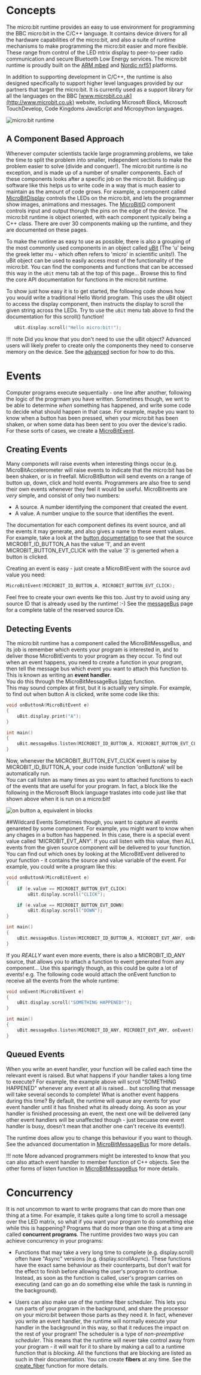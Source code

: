 # Concepts

The micro:bit runtime provides an easy to use environment for programming the BBC micro:bit
in the C/C++ language. It contains device drivers for all the hardware capabilities of the micro:bit,
and also a suite of runtime mechanisms to make programming the micro:bit easier and more flexible. These
range from control of the LED mtrix display to peer-to-peer radio communication and secure
Bluetooth Low Energy services. The micro:bit runtime is proudly built on the [ARM mbed](https://www.mbed.com)
and [Nordic nrf51](http://www.nordicsemi.com) platforms.

In addition to supporting development in C/C++, the runtime is also designed specifically to support
higher level languages provided by our partners that target the micro:bit. It is currently used as a support library for all the
languages on the BBC [www.microbit.co.uk](http://www.microbit.co.uk) website, including Microsoft Block, Microsoft TouchDevelop, Code Kingdoms
JavaScript and Micropython languages.

![micro:bit runtime](resources/examples/concepts/architecture.png)


## A Component Based Approach
Whenever computer scientists tackle large programming problems, we take the time to split the problem into smaller,
independent sections to make the problem easier to solve (divide and conquer!).  The micro:bit runtime is no exception,
and is made up of a number of smaller components. Each of these components looks after
a specific job on the micro:bit. Building up software like this helps us to write code in a way that is
much easier to maintain as the amount of code grows. For example, a component called [MicroBitDisplay](ubit/display.md)
controls the LEDs on the micro:bit, and lets the programmer show images, animations and messages. The
[MicroBitIO](ubit/io.md) component controls input and output thorugh the pins on the edge of the device.
The micro:bit runtime is object oriented, with each component typically being a C++ class.
There are over 30 components making up the runtime, and they are documented on these pages.

To make the runtime as easy to use as possible, there is also a grouping of the most commonly used components in
an object called [uBit](ubit) (The 'u' being the greek letter mu - which often refers to 'micro' in scientific units!).
The uBit object can be used to easily access most of the functionality of the micro:bit. You can find the components
and functions that can be accessed this way in the ```uBit``` menu tab at the top of this page... Browse this to find the core
API documentation for functions in the micro:bit runtime.

To show just how easy it is to get started, the following code shows how you would write a traditional Hello World program.
This uses the uBit object to access the display component, then instructs the display to scroll the given string across
the LEDs. Try to use the ```uBit``` menu tab above to find the documentation for this scroll() function!

```c++
   uBit.display.scroll("Hello micro:bit!");
```

!!! note
    Did you know that you don't need to use the uBit object? Advanced users will likely prefer to create only the components they need to conserve memory on the device. See the [advanced](advanced.md) section for how to do this.


# Events
Computer programs execute sequentially - one line after another, following the logic of the progrmam you have written.
Sometimes though, we wnt to be able to determine *when* something has happened, and write some code to decide what should
happen in that case. For example, maybe you want to know when a button has been pressed, when your micro:bit has been shaken,
or when some data has been sent to you over the device's radio. For these sorts of cases, we create a [MicroBitEvent](data-types/event.md).


## Creating Events
Many componets will raise events when interesting things occur (e.g. MicroBitAccelerometer will raise events to indicate that the
micro:bit has be been shaken, or is in freefall. MicroBitButton will send events on a range of button up, down, click and hold events.
Programmers are also free to send their own events whenever they feel it would be useful. MicroBitvents are *very* simple, and consist of
only two numbers:

  - A source. A number identifying the component that created the event.
  - A value. A number unqiue to the source that identifies the event.

The documentation for each component defines its event source, and all the events it may generate, and also gives a name to these
event values. For example, take a look at the [button documentation](ubit/button.md) to see that the source MICROBIT_ID_BUTTON_A has the value '1',
and an event MICROBIT_BUTTON_EVT_CLICK with the value '3' is generted when a button is clicked.

Creating an event is easy - just create a MicroBitEvent with the source avd value you need:

```c++
MicroBitEvent(MICROBIT_ID_BUTTON_A, MICROBIT_BUTTON_EVT_CLICK);
```

Feel free to create your own events lke this too. Just try to avoid using any source ID that is already used by the runtime! :-)
See the [messageBus](ubit/messageBus.md) page for a complete table of the reserved source IDs.


## Detecting Events
The micro:bit runtime has a component called the MicroBitMessgeBus, and its job is remember which events your program is interested in, and
to deliver those MicroBitEvents to your program as they occur. To find out when an event happens, you need to create a function in your program,
then tell the message bus which event you want to attach this function to. This is known as writing an **event handler**.  
You do this through the MicroBitMessageBus [listen](ubit/messageBus.md) function.  
This may sound complex at first, but it is actually very simple. For example, to find out when button A is clicked, write some code like this:

```cpp
void onButtonA(MicroBitEvent e)
{
    uBit.display.print("A");
}

int main()
{
    uBit.messageBus.listen(MICROBIT_ID_BUTTON_A, MICROBIT_BUTTON_EVT_CLICK, onButtonA);
}
```

Now, whenever the MICROBIT_BUTTON_EVT_CLICK event is raise by MICROBIT_ID_BUTTON_A, your code inside function 'onButtonA' will be automatically run.  
You can call listen as many times as you want to attached functions to each of the events that are useful for your program. In fact, a block like the
following in the Microsoft Block language traslates into code just like that shown above when it is run on a micro:bit!

![on button a, equivalent in blocks](resources/examples/concepts/example-listener.png)


##Wildcard Events
Sometimes though, you want to capture all events genareted by some component. For example, you might want to know when any chages in a button has happened.
In this case, there is a special event value called 'MICROBIT_EVT_ANY'. If you call listen with this value, then ALL events from the given source component will be delivered to your function.
You can find out which ones by looking at the MicroBitEvent delivered to your function - it contains the source and value variable of the event. For example, you could write
a program like this:

```cpp
void onButtonA(MicroBitEvent e)
{
    if (e.value == MICROBIT_BUTTON_EVT_CLICK)
        uBit.display.scroll("CLICK");

    if (e.value == MICROBIT_BUTTON_EVT_DOWN)
        uBit.display.scroll("DOWN");
}

int main()
{
    uBit.messageBus.listen(MICROBIT_ID_BUTTON_A, MICROBIT_EVT_ANY, onButtonA);
}
```

If you *REALLY* want even more events, there is also a MICROBIT_ID_ANY source, that allows you to attach a function to event generated from any component... Use this
sparingly though, as this could be quite a lot of events! e.g. The following code would attach the onEvent function to receive all the events from the whole runtime:


```cpp
void onEvent(MicroBitEvent e)
{
    uBit.display.scroll("SOMETHING HAPPENED!");
}

int main()
{
    uBit.messageBus.listen(MICROBIT_ID_ANY, MICROBIT_EVT_ANY, onEvent);
}
```

## Queued Events

When you write an event handler, your function will be called each time the relevant event is raised. But what happens if your handler takes a long time to execute?
For example, the example above will scroll "SOMETHING HAPPENED" whenever any event at all is raised... but scrolling that message will take several seconds to complete!
What is another event happens during this time?  By default, the runtime will queue any events for your event handler until it has finished what its already doing.
As soon as your handler is finished processing an event, the next one will be delivered (any other event handlers will be unaffected though - just becuase one event handler
is busy, doesn't mean that another one can't receive its events!).

The runtime does allow you to change this behaviour if you want to though. See the advanced documentation in [MicroBitMessageBus](ubit/messageBus.md) for more details.

!!! note
    More advanced programmers might be interested to know that you can also attach event handler to member function of C++ objects. See the other forms of listen function in [MicroBitMessageBus](ubit/messageBus.md) for more details.


# Concurrency

It is not uncommon to want to write programs that can do more than one thing at a time. For example, it takes quite a long time to scroll a message over the LED matrix, so what if you want
your program to do something else while this is happening? Programs that do more than one thing at a time are called **concurrent programs**. The runtime provides two ways you can
achieve concurrency in your programs:

 - Functions that may take a very long time to complete (e.g. display.scroll) often have "Async" versions (e.g. display.scrollAsync). These functions
have the exact same behaviour as their counterparts, but don't wait for the effect to finish before allowing the user's program to continue. Instead, as soon as the function is called,
user's program carries on executing (and can go an do something else while the task is running in the background).

 - Users can also make use of the runtime fiber scheduler. This lets you run parts of your program in the background, and share the processor on your micro:bit between those parts
as they need it. In fact, whenever you write an event handler, the runtime will normally execute your handler in the background in this way, so that it reduces the impact on the rest of your program!
The scheduler is a type of *non-preemptive scheduler*. This means that the runtime will never take control away from your program - it will wait for it to share by making a call to a runtime
function that is *blocking*. All the functions that are blocking are listed as such in their documentation.  You can create **fibers** at any time. See the [create_fiber](fiber_scheduler.md) function for more details.
